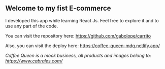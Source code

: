 ## Welcome to my fist E-commerce
I developed this app while learning React Js. Feel free to explore it and to use any part of the code.

You can visit the repository here:
https://github.com/gabolope/carrito

Also, you can visit the deploy here:
https://coffee-queen-mdq.netlify.app/



*Coffee Queen is a mock business, all products and images belong to:
https://www.cabrales.com/*